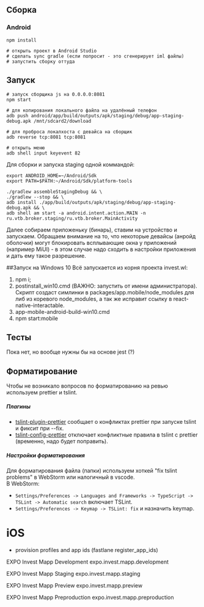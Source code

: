 ## Сборка
### Android
```
npm install

# открыть проект в Android Studio
# сделать sync gradle (если попросит - это сгенерирует iml файлы)
# запустить сборку оттуда
```

## Запуск

```
# запуск сборщика js на 0.0.0.0:8081
npm start

# для копирования локального файла на удалённый телефон
adb push android/app/build/outputs/apk/staging/debug/app-staging-debug.apk /mnt/sdcard2/download

# для проброса локалхоста с девайса на сборщик
adb reverse tcp:8081 tcp:8081

# открыть меню 
adb shell input keyevent 82
```

Для сборки и запуска staging одной коммандой:
```
export ANDROID_HOME=~/Android/Sdk
export PATH=$PATH:~/Android/Sdk/platform-tools

./gradlew assembleStagingDebug && \
./gradlew --stop && \
adb install ./app/build/outputs/apk/staging/debug/app-staging-debug.apk && \
adb shell am start -a android.intent.action.MAIN -n ru.vtb.broker.staging/ru.vtb.broker.MainActivity
```

Далее собираем приложеньку (бинарь), ставим на устройство и запускаем. Обращаем внимание на то, что некоторые девайсы (анройд оболочки) могут блокировать всплывающие окна у приложений (например MiUI) - в этом случае надо сходить в настройки приложения и дать ему такое разрешение.

##Запуск на Windows 10
Всё запускается из корня проекта invest.wl:
1) npm i;
2) postinstall_win10.cmd (ВАЖНО: запустить от имени администратора). Скрипт создаст симлинки в packages/app.mobile/node_modules для либ из коревого node_modules, а так же исправит ссылку в react-native-interactable.
3) app-mobile-android-build-win10.cmd
4) npm start:mobile

## Тесты
Пока нет, но вообще нужны бы на основе jest (?)

## Форматирование
Чтобы не возникало вопросов по форматированию на ревью используем prettier и tslint.

##### Плагины  
* [tslint-plugin-prettier](https://github.com/prettier/tslint-plugin-prettier) сообщает о конфликтах prettier при запуске tslint и фиксит при --fix.
* [tslint-config-prettier](https://github.com/prettier/tslint-config-prettier) отключает конфликтные правила в tslint c prettier (временно, надо будет поправить).    

##### Настройки форматирования
Для форматирования файла (папки) используем хоткей "fix tslint problems" в WebStorm или налогичный в vscode.  
В WebStorm:
* `Settings/Preferences -> Languages and Frameworks -> TypeScript -> TSLint -> Automatic search` включает TSLint. 
* `Settings/Preferences -> Keymap -> TSLint: fix` и назначить keymap.

# iOS

- provision profiles and app ids (fastlane register_app_ids)

EXPO Invest Mapp Development
expo.invest.mapp.development

EXPO Invest Mapp Staging
expo.invest.mapp.staging

EXPO Invest Mapp Preview
expo.invest.mapp.preview

EXPO Invest Mapp Preproduction
expo.invest.mapp.preproduction

